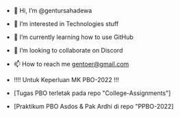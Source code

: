- 👋 Hi, I’m @gentursahadewa
- 👀 I’m interested in Technologies stuff
- 🌱 I’m currently learning how to use GitHub
- 💞️ I’m looking to collaborate on Discord
- 📫 How to reach me gentoer@gmail.com

- !!!! Untuk Keperluan MK PBO-2022 !!!
- [Tugas PBO terletak pada repo "College-Assignments"]
- [Praktikum PBO Asdos & Pak Ardhi di repo "PPBO-2022]
<!---
gentursahadewa/gentursahadewa is a ✨ special ✨ repository because its `README.md` (this file) appears on your GitHub profile.
You can click the Preview link to take a look at your changes.
--->
